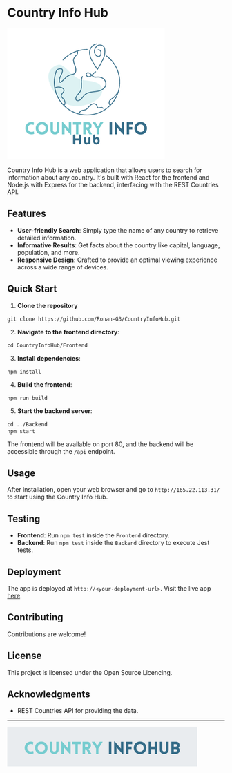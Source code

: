 # Country Info Hub

![Country Info Hub Logo](Frontend/public/Country_Info.png)

Country Info Hub is a web application that allows users to search for information about any country. It's built with React for the frontend and Node.js with Express for the backend, interfacing with the REST Countries API.

## Features

- **User-friendly Search**: Simply type the name of any country to retrieve detailed information.
- **Informative Results**: Get facts about the country like capital, language, population, and more.
- **Responsive Design**: Crafted to provide an optimal viewing experience across a wide range of devices.

## Quick Start

1. **Clone the repository**
```
git clone https://github.com/Ronan-G3/CountryInfoHub.git
```
2. **Navigate to the frontend directory**:
  ```
cd CountryInfoHub/Frontend
  ```
3. **Install dependencies**:

```
npm install
```
4. **Build the frontend**:
```
npm run build
```
5. **Start the backend server**:
```
cd ../Backend
npm start
```

The frontend will be available on port 80, and the backend will be accessible through the `/api` endpoint.

## Usage

After installation, open your web browser and go to `http://165.22.113.31/` to start using the Country Info Hub.

## Testing

- **Frontend**: Run `npm test` inside the `Frontend` directory.
- **Backend**: Run `npm test` inside the `Backend` directory to execute Jest tests.

## Deployment

The app is deployed at `http://<your-deployment-url>`. Visit the live app [here](http://165.22.113.31/).

## Contributing

Contributions are welcome! 

## License

This project is licensed under the Open Source Licencing.

## Acknowledgments

- REST Countries API for providing the data.

---

![Country Info Hub Banner](Frontend/public/Country_Info_Banner.png)


